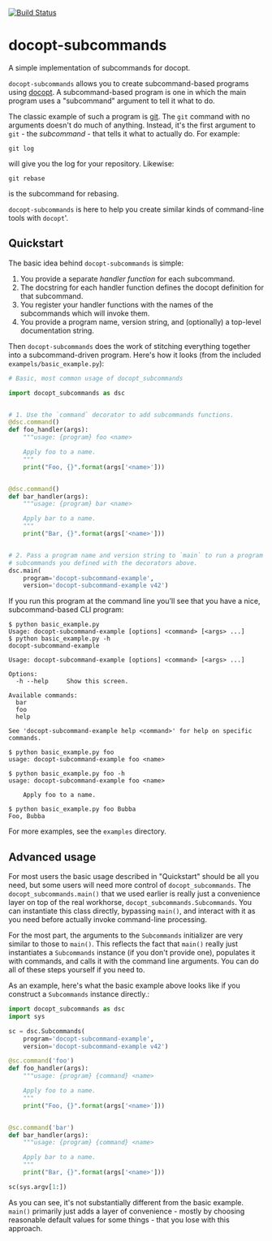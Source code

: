 [![Build Status](https://travis-ci.org/abingham/docopt-subcommands.png?branch=master)](https://travis-ci.org/abingham/docopt-subcommands)

# docopt-subcommands

A simple implementation of subcommands for docopt.

`docopt-subcommands` allows you to create subcommand-based programs
using [docopt](https://github.com/docopt/docopt). A subcommand-based program is
one in which the main program uses a "subcommand" argument to tell it what to
do.

The classic example of such a program is [git](https://git-scm.com/). The `git`
command with no arguments doesn't do much of anything. Instead, it's the first
argument to `git` - the *subcommand* - that tells it what to actually do. For
example:

```
git log
```

will give you the log for your repository. Likewise:

```
git rebase
```

is the subcommand for rebasing.

`docopt-subcommands` is here to help you create similar kinds of command-line
tools with `docopt`'.

## Quickstart

The basic idea behind `docopt-subcommands` is simple:

 1. You provide a separate *handler function* for each subcommand.
 2. The docstring for each handler function defines the docopt definition for
    that subcommand.
 3. You register your handler functions with the names of the subcommands which
    will invoke them.
 4. You provide a program name, version string, and (optionally) a top-level
    documentation string.

Then `docopt-subcommands` does the work of stitching everything together into a
subcommand-driven program. Here's how it looks (from the included
`exampels/basic_example.py`):

```python
# Basic, most common usage of docopt_subcommands

import docopt_subcommands as dsc


# 1. Use the `command` decorator to add subcommands functions.
@dsc.command()
def foo_handler(args):
    """usage: {program} foo <name>

    Apply foo to a name.
    """
    print("Foo, {}".format(args['<name>']))


@dsc.command()
def bar_handler(args):
    """usage: {program} bar <name>

    Apply bar to a name.
    """
    print("Bar, {}".format(args['<name>']))


# 2. Pass a program name and version string to `main` to run a program with the
# subcommands you defined with the decorators above.
dsc.main(
    program='docopt-subcommand-example',
    version='docopt-subcommand-example v42')
```

If you run this program at the command line you'll see that you have a nice,
subcommand-based CLI program:

```shell
$ python basic_example.py
Usage: docopt-subcommand-example [options] <command> [<args> ...]
$ python basic_example.py -h
docopt-subcommand-example

Usage: docopt-subcommand-example [options] <command> [<args> ...]

Options:
  -h --help     Show this screen.

Available commands:
  bar
  foo
  help

See 'docopt-subcommand-example help <command>' for help on specific commands.

$ python basic_example.py foo
usage: docopt-subcommand-example foo <name>

$ python basic_example.py foo -h
usage: docopt-subcommand-example foo <name>

    Apply foo to a name.

$ python basic_example.py foo Bubba
Foo, Bubba
```

For more examples, see the `examples` directory.

## Advanced usage

For most users the basic usage described in "Quickstart" should be all you need,
but some users will need more control of `docopt_subcommands`. The
`docopt_subcommands.main()` that we used earlier is really just a convenience
layer on top of the real workhorse, `docopt_subcommands.Subcommands`. You can
instantiate this class directly, bypassing `main()`, and interact with it as you
need before actually invoke command-line processing.

For the most part, the arguments to the `Subcommands` initializer are very
similar to those to `main()`. This reflects the fact that `main()` really just
instantiates a `Subcommands` instance (if you don't provide one), populates it
with commands, and calls it with the command line arguments. You can do all of
these steps yourself if you need to.

As an example, here's what the basic example above looks like if you construct a
`Subcommands` instance directly.:

```python
import docopt_subcommands as dsc
import sys

sc = dsc.Subcommands(
    program='docopt-subcommand-example',
    version='docopt-subcommand-example v42')

@sc.command('foo')
def foo_handler(args):
    """usage: {program} {command} <name>

    Apply foo to a name.
    """
    print("Foo, {}".format(args['<name>']))


@sc.command('bar')
def bar_handler(args):
    """usage: {program} {command} <name>

    Apply bar to a name.
    """
    print("Bar, {}".format(args['<name>']))

sc(sys.argv[1:])
```

As you can see, it's not substantially different from the basic example.
`main()` primarily just adds a layer of convenience - mostly by choosing
reasonable default values for some things - that you lose with this approach.
